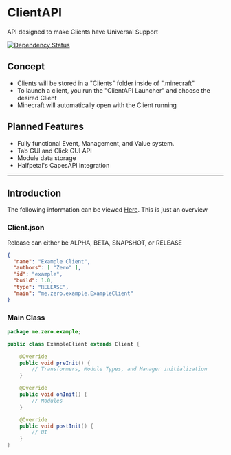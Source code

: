# ClientAPI
API designed to make Clients have Universal Support

[![Dependency Status](https://www.versioneye.com/user/projects/588a834fbe496c0037c74b21/badge.svg?style=flat-square)](https://www.versioneye.com/user/projects/588a834fbe496c0037c74b21)

## Concept
* Clients will be stored in a "Clients" folder inside of ".minecraft"
* To launch a client, you run the "ClientAPI Launcher" and choose the desired Client
* Minecraft will automatically open with the Client running

## Planned Features
* Fully functional Event, Management, and Value system.
* Tab GUI and Click GUI API
* Module data storage
* Halfpetal's CapesAPI integration

---

## Introduction
The following information can be viewed [Here](https://github.com/ZeroMemes/ClientAPI/tree/master/src/test/). This is just an overview

### Client.json
Release can either be ALPHA, BETA, SNAPSHOT, or RELEASE
```json
{
  "name": "Example Client",
  "authors": [ "Zero" ],
  "id": "example",
  "build": 1.0,
  "type": "RELEASE",
  "main": "me.zero.example.ExampleClient"
}
```
### Main Class
```java
package me.zero.example;

public class ExampleClient extends Client {

    @Override
    public void preInit() {
        // Transformers, Module Types, and Manager initialization
    }

    @Override
    public void onInit() {
        // Modules
    }

    @Override
    public void postInit() {
        // UI
    }
}
```
